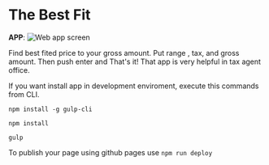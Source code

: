 # The Best Fit

**APP**: 
![Web app screen](https://muczaczos.github/assets/img/fit.png)

Find best fited price to your gross amount. Put range , tax, and gross amount. Then push enter and That's it!
That app is very helpful in tax agent office. 

If you want install app in development enviroment, execute this commands from CLI. 

`npm install -g gulp-cli`

`npm install`

`gulp`

To publish your page using github pages use `npm run deploy`

